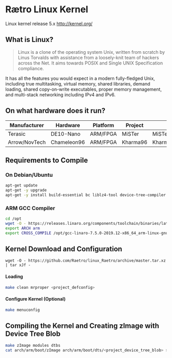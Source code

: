 # Rætro Linux Kernel

Linux kernel release 5.x <http://kernel.org/>

## What is Linux?

> Linux is a clone of the operating system Unix, written from scratch by Linus Torvalds with assistance from a loosely-knit team of hackers across the Net. It aims towards POSIX and Single UNIX Specification compliance.

  It has all the features you would expect in a modern fully-fledged Unix, including true multitasking, virtual memory, shared libraries, demand loading, shared copy-on-write executables, proper memory management, and multi-stack networking including IPv4 and IPv6.

## On what hardware does it run?

| Manufacturer  | Hardware    | Platform | Project | Config           | Device Tree Blob                 |
| ------------- | ----------- | -------- | ------- | ---------------- | -------------------------------- |
| Terasic       | DE10-Nano   | ARM/FPGA | MiSTer  | MiSTer_defconfig | socfpga_cyclone5_de10_nano.dtb   |
| Arrow/NovTech | Chameleon96 | ARM/FPGA | Kharma96 | Kharma96_defconfig | socfpga_cyclone5_chameleon96.dtb |

## Requirements to Compile

### On Debian/Ubuntu

```bash
apt-get update
apt-get -y upgrade
apt-get -y install build-essential bc liblz4-tool device-tree-compiler wget libncurses5-dev libncursesw5-dev bison flex libssl-dev
```

### ARM GCC Compiler

```bash
cd /opt
wget -O - https://releases.linaro.org/components/toolchain/binaries/latest-7/arm-linux-gnueabihf/gcc-linaro-7.5.0-2019.12-x86_64_arm-linux-gnueabihf.tar.xz | tar xJf -
export ARCH arm
export CROSS_COMPILE /opt/gcc-linaro-7.5.0-2019.12-x86_64_arm-linux-gnueabihf/bin/arm-linux-gnueabihf-
```

## Kernel Download and Configuration

```
wget -O - https://github.com/Raetro/linux_Raetro/archive/master.tar.xz | tar xJf -
```

#### Loading

```bash
make clean mrproper <project_defconfig>
```

#### Configure Kernel (Optional)

```bash
make menuconfig
```

## Compiling the Kernel and Creating zImage with Device Tree Blob

```bash
make zImage modules dtbs
cat arch/arm/boot/zImage arch/arm/boot/dts/<project_device_tree_blob> > zImage_dtb
```

